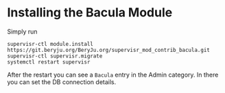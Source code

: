 # Installing the Bacula Module

Simply run

```
supervisr-ctl module.install https://git.beryju.org/BeryJu.org/supervisr_mod_contrib_bacula.git
supervisr-ctl supervisr.migrate
systemctl restart supervisr
```

After the restart you can see a `Bacula` entry in the Admin category. In there you can set the DB connection details.
